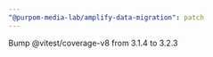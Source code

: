 ```yaml
---
"@purpom-media-lab/amplify-data-migration": patch
---
```


Bump @vitest/coverage-v8 from 3.1.4 to 3.2.3
